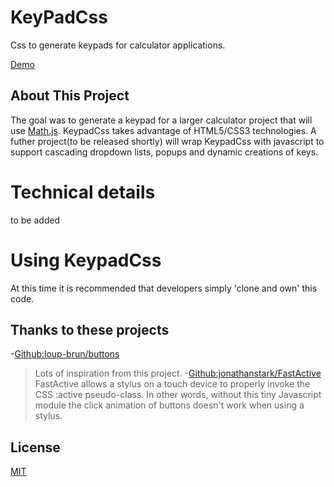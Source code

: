 # KeyPadCss
Css to generate keypads for calculator applications.

[Demo](https://johnhansenca.github.io/KeyPadCss/)
## About This Project
The goal was to generate a keypad for a larger calculator project that will use [Math.js](https://mathjs.org/). KeypadCss takes advantage of HTML5/CSS3 technologies. A futher project(to be released shortly) will wrap KeypadCss with javascript to support cascading dropdown lists, popups and dynamic creations of keys.
# Technical details
to be added
# Using KeypadCss
At this time it is recommended that developers simply 'clone and own' this code.
## Thanks to these projects
-[Github:loup-brun/buttons](https://github.com/loup-brun/buttons)
 > Lots of inspiration from this project. 
-[Github:jonathanstark/FastActive](https://github.com/jonathanstark/FastActive)
 > FastActive allows a stylus on a touch device to properly invoke the CSS :active pseudo-class. In other words, without this tiny Javascript module the click animation of buttons doesn't work when using a stylus.

## License

[MIT](LICENSE)